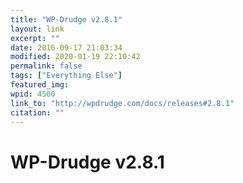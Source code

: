 ```yaml
---
title: "WP-Drudge v2.8.1"
layout: link
excerpt: ""
date: 2016-09-17 21:03:34
modified: 2020-01-19 22:10:42
permalink: false
tags: ["Everything Else"]
featured_img: 
wpid: 4500
link_to: "http://wpdrudge.com/docs/releases#2.8.1"
citation: ""
---
```


# WP-Drudge v2.8.1

